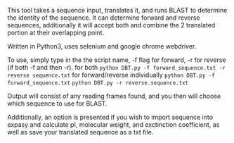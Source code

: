 This tool takes a sequence input, translates it, and runs BLAST to determine the identity of the sequence. It can determine forward and reverse sequences, additionally it will accept both and combine the 2 translated portion at their overlapping point. 

Written in Python3, uses selenium and google chrome webdriver. 

To use, simply type in the the script name, -f flag for forward, -r for reverse (if both -f and then -r). 
for both
```python DBT.py -f forward_sequence.txt -r reverse sequence.txt```
for forward/reverse individually 
```python DBT.py -f forward_sequence.txt```
```python DBT.py -r reverse.sequence.txt```

Output will consist of any reading frames found, and you then will choose which sequence to use for BLAST. 

Additionally, an option is presented if you wish to import sequence into expasy and calculate pI, molecular weight, and exctinction coefficient, as well as save your translated sequence as a txt file. 
